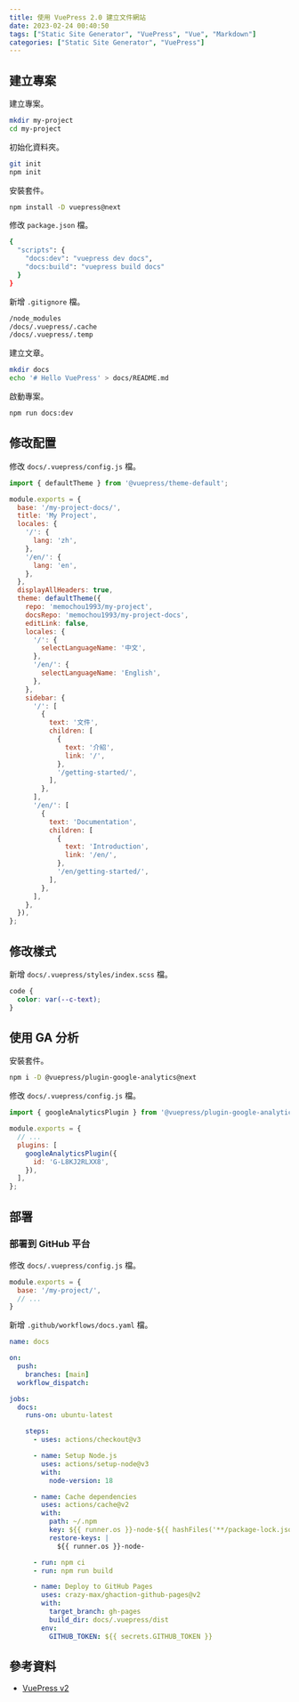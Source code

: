 ```yaml
---
title: 使用 VuePress 2.0 建立文件網站
date: 2023-02-24 00:40:50
tags: ["Static Site Generator", "VuePress", "Vue", "Markdown"]
categories: ["Static Site Generator", "VuePress"]
---
```


## 建立專案

建立專案。

```bash
mkdir my-project
cd my-project
```

初始化資料夾。

```bash
git init
npm init
```

安裝套件。

```bash
npm install -D vuepress@next
```

修改 `package.json` 檔。

```bash
{
  "scripts": {
    "docs:dev": "vuepress dev docs",
    "docs:build": "vuepress build docs"
  }
}
```

新增 `.gitignore` 檔。

```bash
/node_modules
/docs/.vuepress/.cache
/docs/.vuepress/.temp
```

建立文章。

```bash
mkdir docs
echo '# Hello VuePress' > docs/README.md
```

啟動專案。

```bash
npm run docs:dev
```

## 修改配置

修改 `docs/.vuepress/config.js` 檔。

```js
import { defaultTheme } from '@vuepress/theme-default';

module.exports = {
  base: '/my-project-docs/',
  title: 'My Project',
  locales: {
    '/': {
      lang: 'zh',
    },
    '/en/': {
      lang: 'en',
    },
  },
  displayAllHeaders: true,
  theme: defaultTheme({
    repo: 'memochou1993/my-project',
    docsRepo: 'memochou1993/my-project-docs',
    editLink: false,
    locales: {
      '/': {
        selectLanguageName: '中文',
      },
      '/en/': {
        selectLanguageName: 'English',
      },
    },
    sidebar: {
      '/': [
        {
          text: '文件',
          children: [
            {
              text: '介紹',
              link: '/',
            },
            '/getting-started/',
          ],
        },
      ],
      '/en/': [
        {
          text: 'Documentation',
          children: [
            {
              text: 'Introduction',
              link: '/en/',
            },
            '/en/getting-started/',
          ],
        },
      ],
    },
  }),
};
```

## 修改樣式

新增 `docs/.vuepress/styles/index.scss` 檔。

```scss
code {
  color: var(--c-text);
}
```

## 使用 GA 分析

安裝套件。

```bash
npm i -D @vuepress/plugin-google-analytics@next
```

修改 `docs/.vuepress/config.js` 檔。

```js
import { googleAnalyticsPlugin } from '@vuepress/plugin-google-analytics'

module.exports = {
  // ...
  plugins: [
    googleAnalyticsPlugin({
      id: 'G-L8KJ2RLXX8',
    }),
  ],
};
```

## 部署

### 部署到 GitHub 平台

修改 `docs/.vuepress/config.js` 檔。

```js
module.exports = {
  base: '/my-project/',
  // ...
}
```

新增 `.github/workflows/docs.yaml` 檔。

```yaml
name: docs

on:
  push:
    branches: [main]
  workflow_dispatch:

jobs:
  docs:
    runs-on: ubuntu-latest

    steps:
      - uses: actions/checkout@v3

      - name: Setup Node.js
        uses: actions/setup-node@v3
        with:
          node-version: 18

      - name: Cache dependencies
        uses: actions/cache@v2
        with:
          path: ~/.npm
          key: ${{ runner.os }}-node-${{ hashFiles('**/package-lock.json') }}
          restore-keys: |
            ${{ runner.os }}-node-

      - run: npm ci
      - run: npm run build

      - name: Deploy to GitHub Pages
        uses: crazy-max/ghaction-github-pages@v2
        with:
          target_branch: gh-pages
          build_dir: docs/.vuepress/dist
        env:
          GITHUB_TOKEN: ${{ secrets.GITHUB_TOKEN }}
```

## 參考資料

- [VuePress v2](https://v2.vuepress.vuejs.org/)
